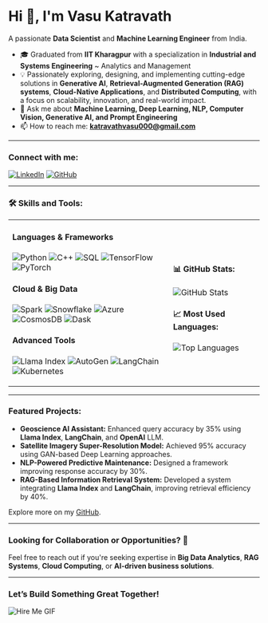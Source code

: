 # Hi 👋, I'm Vasu Katravath
A passionate **Data Scientist** and **Machine Learning Engineer** from India.

- 🎓 Graduated from **IIT Kharagpur** with a specialization in **Industrial and Systems Engineering** ~ Analytics and Management
- 💡 Passionately exploring, designing, and implementing cutting-edge solutions in **Generative AI**, **Retrieval-Augmented Generation (RAG) systems**, **Cloud-Native Applications**, and **Distributed Computing**, with a focus on scalability, innovation, and real-world impact.  
- 💬 Ask me about **Machine Learning, Deep Learning, NLP, Computer Vision, Generative AI, and Prompt Engineering**  
- 📫 How to reach me: **katravathvasu000@gmail.com**  

---

### Connect with me:
[![LinkedIn](https://img.shields.io/badge/LinkedIn-%230077B5.svg?style=for-the-badge&logo=linkedin&logoColor=white)](https://linkedin.com/in/vasu-katravath)
[![GitHub](https://img.shields.io/badge/GitHub-%2312100E.svg?style=for-the-badge&logo=github&logoColor=white)](https://github.com/Vasu2803k)

---

### 🛠️ Skills and Tools:

<table>
  <tr>
    <td>
      <h4>Languages & Frameworks</h4>
      <p>
        <img src="https://img.shields.io/badge/Python-3670A0?style=for-the-badge&logo=python&logoColor=ffdd54" alt="Python" />
        <img src="https://img.shields.io/badge/C++-00599C?style=for-the-badge&logo=cplusplus&logoColor=white" alt="C++" />
        <img src="https://img.shields.io/badge/SQL-005C84?style=for-the-badge&logo=amazon-dynamodb&logoColor=white" alt="SQL" />
        <img src="https://img.shields.io/badge/TensorFlow-FF6F00?style=for-the-badge&logo=tensorflow&logoColor=white" alt="TensorFlow" />
        <img src="https://img.shields.io/badge/PyTorch-EE4C2C?style=for-the-badge&logo=pytorch&logoColor=white" alt="PyTorch" />
      </p>
      <h4>Cloud & Big Data</h4>
      <p>
        <img src="https://img.shields.io/badge/Apache%20Spark-E25A1C?style=for-the-badge&logo=apachespark&logoColor=white" alt="Spark" />
        <img src="https://img.shields.io/badge/Snowflake-29B5E8?style=for-the-badge&logo=snowflake&logoColor=white" alt="Snowflake" />
        <img src="https://img.shields.io/badge/Azure-0078D4?style=for-the-badge&logo=microsoftazure&logoColor=white" alt="Azure" />
        <img src="https://img.shields.io/badge/CosmosDB-0078D4?style=for-the-badge&logo=azurecosmosdb&logoColor=white" alt="CosmosDB" />
        <img src="https://img.shields.io/badge/Dask-FF4500?style=for-the-badge&logo=dask&logoColor=white" alt="Dask" />
      </p>
      <h4>Advanced Tools</h4>
      <p>
        <img src="https://img.shields.io/badge/Llama%20Index-2A2A2A?style=for-the-badge&logo=llama&logoColor=white" alt="Llama Index" />
        <img src="https://img.shields.io/badge/AutoGen-00C4B3?style=for-the-badge&logoColor=white" alt="AutoGen" />
        <img src="https://img.shields.io/badge/LangChain-FFC107?style=for-the-badge&logo=langchain&logoColor=black" alt="LangChain" />
        <img src="https://img.shields.io/badge/Kubernetes-326CE5?style=for-the-badge&logo=kubernetes&logoColor=white" alt="Kubernetes" />
      </p>
    </td>
    <td>
      <h4>📊 GitHub Stats:</h4>
      <img src="https://github-readme-stats.vercel.app/api?username=Vasu2803k&show_icons=true&theme=radical" alt="GitHub Stats" />
      <h4>📈 Most Used Languages:</h4>
      <img src="https://github-readme-stats.vercel.app/api/top-langs/?username=Vasu2803k&layout=compact&theme=radical" alt="Top Languages" />
    </td>
  </tr>
</table>

---

### Featured Projects:
- **Geoscience AI Assistant:** Enhanced query accuracy by 35% using **Llama Index**, **LangChain**, and **OpenAI** LLM.  
- **Satellite Imagery Super-Resolution Model:** Achieved 95% accuracy using GAN-based Deep Learning approaches.  
- **NLP-Powered Predictive Maintenance:** Designed a framework improving response accuracy by 30%.  
- **RAG-Based Information Retrieval System:** Developed a system integrating **Llama Index** and **LangChain**, improving retrieval efficiency by 40%.  

Explore more on my [GitHub](https://github.com/Vasu2803k).

---

### Looking for Collaboration or Opportunities? 🚀
Feel free to reach out if you're seeking expertise in **Big Data Analytics**, **RAG Systems**, **Cloud Computing**, or **AI-driven business solutions**.

---

### **Let’s Build Something Great Together!**
![Hire Me GIF](https://media.giphy.com/media/xT9IgzoKnwFNmISR8I/giphy.gif)
